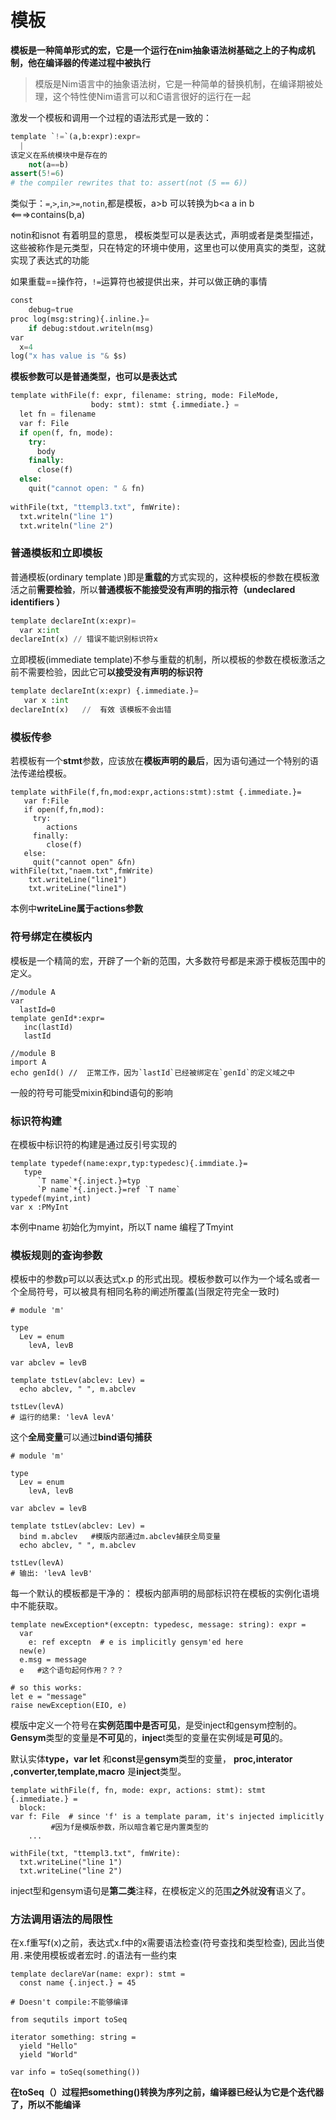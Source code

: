 # 模板

**模板是一种简单形式的宏，它是一个运行在nim抽象语法树基础之上的子构成机制，他在编译器的传递过程中被执行**

> 模版是Nim语言中的抽象语法树，它是一种简单的替换机制，在编译期被处理，这个特性使Nim语言可以和C语言很好的运行在一起

激发一个模板和调用一个过程的语法形式是一致的：


```python
template `!=`(a,b:expr):expr=
  |  
该定义在系统模块中是存在的   
	not(a==b)
assert(5!=6)
# the compiler rewrites that to: assert(not (5 == 6))
```

类似于：`=`,`>`,`in`,`>=`,`notin`,都是模板，a>b 可以转换为b<a   a in b <===>contains(b,a)

notin和isnot 有着明显的意思， 模板类型可以是表达式，声明或者是类型描述，这些被称作是元类型，只在特定的环境中使用，这里也可以使用真实的类型，这就实现了表达式的功能

如果重载==操作符，`!=`运算符也被提供出来，并可以做正确的事情

```python
const
	debug=true
proc log(msg:string){.inline.}=
	if debug:stdout.writeln(msg)
var 
  x=4
log("x has value is "& $s)  
```

**模板参数可以是普通类型，也可以是表达式**

```python
template withFile(f: expr, filename: string, mode: FileMode,
                  body: stmt): stmt {.immediate.} =
  let fn = filename
  var f: File
  if open(f, fn, mode):
    try:
      body
    finally:
      close(f)
  else:
    quit("cannot open: " & fn)
 
withFile(txt, "ttempl3.txt", fmWrite):
  txt.writeln("line 1")
  txt.writeln("line 2")
```

### 普通模板和立即模板

普通模板(ordinary template )即是**重载的**方式实现的，这种模板的参数在模板激活之前**需要检验**，所以**普通模板不能接受没有声明的指示符（undeclared identifiers ）**

```python
template declareInt(x:expr)=
  var x:int
declareInt(x) // 错误不能识别标识符x   
```



立即模板(immediate template)不参与重载的机制，所以模板的参数在模板激活之前不需要检验，因此它可**以接受没有声明的标识符**

```python
template declareInt(x:expr) {.immediate.}=
   var x :int
declareInt(x)   //  有效 该模板不会出错   
```

### 模板传参

若模板有一个**stmt**参数，应该放在**模板声明的最后**，因为语句通过一个特别的语法传递给模板。

```pyton
template withFile(f,fn,mod:expr,actions:stmt):stmt {.immediate.}=
   var f:File
   if open(f,fn,mod):
     try:
        actions
     finally:
        close(f)
   else:
     quit("cannot open" &fn)
withFile(txt,"naem.txt",fmWrite)
    txt.writeLine("line1")
    txt.writeLine("line1")
```

本例中**writeLine属于actions参数**

### 符号绑定在模板内

模板是一个精简的宏，开辟了一个新的范围，大多数符号都是来源于模板范围中的定义。

```
//module A
var 
  lastId=0
template genId*:expr=
   inc(lastId)
   lastId
```

```
//module B
import A
echo genId() //  正常工作，因为`lastId`已经被绑定在`genId`的定义域之中
```

一般的符号可能受mixin和bind语句的影响

### 标识符构建

在模板中标识符的构建是通过反引号实现的

```
template typedef(name:expr,typ:typedesc){.immdiate.}=
   type 
      `T name`*{.inject.}=typ
      `P name`*{.inject.}=ref `T name`
typedef(myint,int)
var x :PMyInt
```

本例中name 初始化为myint，所以T name 编程了Tmyint

### 模板规则的查询参数

模板中的参数p可以以表达式x.p 的形式出现。模板参数可以作为一个域名或者一个全局符号，可以被具有相同名称的阐述所覆盖(当限定符完全一致时)

```
# module 'm'

type
  Lev = enum
    levA, levB

var abclev = levB

template tstLev(abclev: Lev) =
  echo abclev, " ", m.abclev

tstLev(levA)
# 运行的结果: 'levA levA'
```

这个**全局变量**可以通过**bind语句捕获**

```
# module 'm'

type
  Lev = enum
    levA, levB

var abclev = levB

template tstLev(abclev: Lev) =
  bind m.abclev   #模版内部通过m.abclev捕获全局变量
  echo abclev, " ", m.abclev

tstLev(levA)
# 输出: 'levA levB'
```

每一个默认的模板都是干净的： 模板内部声明的局部标识符在模板的实例化语境中不能获取。

```
template newException*(exceptn: typedesc, message: string): expr =
  var
    e: ref exceptn  # e is implicitly gensym'ed here
  new(e)
  e.msg = message
  e   #这个语句起何作用？？？

# so this works:
let e = "message"
raise newException(EIO, e)
```

模版中定义一个符号在**实例范围中是否可见**，是受inject和gensym控制的。**Gensym**类型的变量是**不可见**的，**injec**t类型的变量在实例域是**可见**的。

默认实体**type，var let** 和**const**是**gensym**类型的变量， **proc,interator ,converter,template,macro** 是**inject**类型。

```
template withFile(f, fn, mode: expr, actions: stmt): stmt {.immediate.} =
  block:
var f: File  # since 'f' is a template param, it's injected implicitly
         #因为f是模版参数，所以暗含着它是内置类型的
    ...

withFile(txt, "ttempl3.txt", fmWrite):
  txt.writeLine("line 1")
  txt.writeLine("line 2")
```

inject型和gensym语句是**第二类**注释，在模板定义的范围**之外**就**没有**语义了。

### 方法调用语法的局限性

在x.f重写f(x)之前，表达式x.f中的x需要语法检查(符号查找和类型检查), 因此当使用`.`来使用模板或者宏时`.`的语法有一些约束

```
template declareVar(name: expr): stmt =
  const name {.inject.} = 45

# Doesn't compile:不能够编译
```

```
from sequtils import toSeq

iterator something: string =
  yield "Hello"
  yield "World"

var info = toSeq(something())
```

**在toSeq（）过程把something()转换为序列之前，编译器已经认为它是个迭代器了，所以不能编译**











